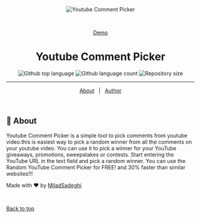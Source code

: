 <div align="center" id="top"> 
  <img src="https://s6.uupload.ir/files/youtube_comment_picker_(1)_9mm9.png" alt="Youtube Comment Picker" />

  &#xa0;

  <a href="https://miladsadeghi.github.io/Youtube-Comment-Picker/">Demo</a>
</div>

<h1 align="center">Youtube Comment Picker</h1>

<p align="center">
  <img alt="Github top language" src="https://img.shields.io/github/languages/top/MiladSadeghi/youtube-comment-picker?color=56BEB8">

  <img alt="Github language count" src="https://img.shields.io/github/languages/count/MiladSadeghi/youtube-comment-picker?color=56BEB8">

  <img alt="Repository size" src="https://img.shields.io/github/repo-size/MiladSadeghi/youtube-comment-picker?color=56BEB8">

</p>


<hr>

<p align="center">
  <a href="#dart-about">About</a> &#xa0; | &#xa0; 
  <a href="https://github.com/MiladSadeghi" target="_blank">Author</a>
</p>

<br>

## :dart: About ##

Youtube Comment Picker is a simple tool to pick comments from youtube video.this is easiest way to pick a random winner from all the comments on your youtube video. You can use it to pick a winner for your YouTube giveaways, promotions, sweepstakes or contests. Start entering the YouTube URL in the text field and pick a random winner. You can use the Random YouTube Comment Picker for FREE! and 30% faster than similar websites!!!


Made with :heart: by <a href="https://github.com/MiladSadeghi" target="_blank">MiladSadeghi</a>

&#xa0;

<a href="#top">Back to top</a>
